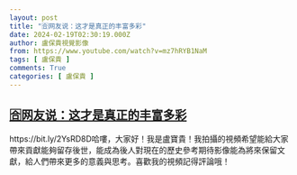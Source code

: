 ```yaml
---
layout: post
title: "🈴网友说：这才是真正的丰富多彩"
date: 2024-02-19T02:30:19.000Z
author: 盧保貴視覺影像
from: https://www.youtube.com/watch?v=mz7hRYB1NaM
tags: [ 盧保貴 ]
comments: True
categories: [ 盧保貴 ]
---
```

<!--1708309819000-->
[🈴网友说：这才是真正的丰富多彩](https://www.youtube.com/watch?v=mz7hRYB1NaM)
------

<div>
https://bit.ly/2YsRD8D哈嘍，大家好！我是盧寶貴！我拍攝的視頻希望能給大家帶來貢獻能夠留存後世，能成為後人對現在的歷史參考期待影像能為將來保留文獻，給人們帶來更多的意義與思考。喜歡我的視頻記得評論哦！
</div>
